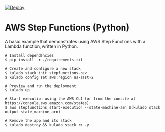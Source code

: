 [![Deploy](https://get.kulado.com/new/button.svg)](https://app.kulado.com/new)

# AWS Step Functions (Python)

A basic example that demonstrates using AWS Step Functions with a Lambda function, written in Python.

```
# Install dependencies
$ pip install -r ./requirements.txt

# Create and configure a new stack
$ kulado stack init stepfunctions-dev
$ kulado config set aws:region us-east-2

# Preview and run the deployment
$ kulado up

# Start execution using the AWS CLI (or from the console at https://console.aws.amazon.com/states)
$ aws stepfunctions start-execution --state-machine-arn $(kulado stack output state_machine_arn)

# Remove the app and its stack
$ kulado destroy && kulado stack rm -y
```
